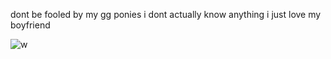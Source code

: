 dont be fooled by my gg ponies i dont actually know anything i just love my boyfriend

![w](https://media.discordapp.net/attachments/606496452180443188/1089162674291621888/image.png?width=600&height=511)
